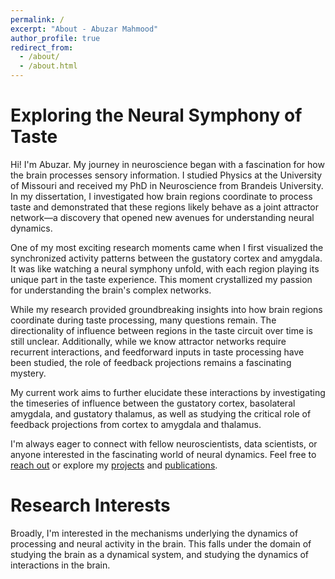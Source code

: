 ```yaml
---
permalink: /
excerpt: "About - Abuzar Mahmood"
author_profile: true
redirect_from: 
  - /about/
  - /about.html
---
```


# Exploring the Neural Symphony of Taste

Hi! I'm Abuzar. My journey in neuroscience began with a fascination for how the brain processes sensory information. I studied Physics at the University of Missouri and received my PhD in Neuroscience from Brandeis University. In my dissertation, I investigated how brain regions coordinate to process taste and demonstrated that these regions likely behave as a joint attractor network—a discovery that opened new avenues for understanding neural dynamics.

One of my most exciting research moments came when I first visualized the synchronized activity patterns between the gustatory cortex and amygdala. It was like watching a neural symphony unfold, with each region playing its unique part in the taste experience. This moment crystallized my passion for understanding the brain's complex networks.

While my research provided groundbreaking insights into how brain regions coordinate during taste processing, many questions remain. The directionality of influence between regions in the taste circuit over time is still unclear. Additionally, while we know attractor networks require recurrent interactions, and feedforward inputs in taste processing have been studied, the role of feedback projections remains a fascinating mystery.

My current work aims to further elucidate these interactions by investigating the timeseries of influence between the gustatory cortex, basolateral amygdala, and gustatory thalamus, as well as studying the critical role of feedback projections from cortex to amygdala and thalamus.

I'm always eager to connect with fellow neuroscientists, data scientists, or anyone interested in the fascinating world of neural dynamics. Feel free to [reach out](/contact/) or explore my [projects](/projects/) and [publications](/publications/).


Research Interests
======
Broadly, I'm interested in the mechanisms underlying the dynamics of processing and neural activity in the brain. This falls under the domain of studying the brain as a dynamical system, and studying the dynamics of interactions in the brain. 
